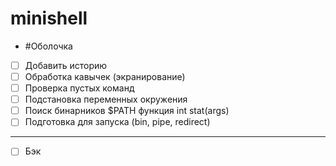 # minishell

- #Оболочка
- [ ] Добавить историю
- [ ] Обработка кавычек (экранирование)
- [ ] Проверка пустых команд
- [ ] Подстановка переменных окружения
- [ ] Поиск бинарников $PATH функция int stat(args)
- [ ] Подготовка для запуска (bin, pipe, redirect)
------------------------------------------------------------
- [ ] Бэк
